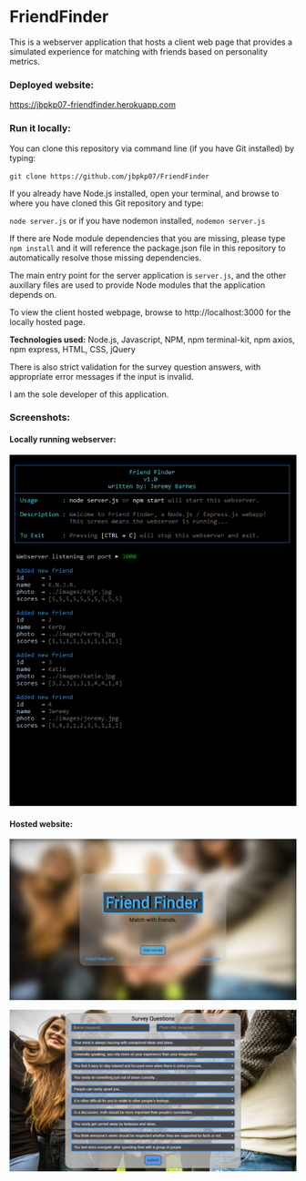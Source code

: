 # FriendFinder

This is a webserver application that hosts a client web page that provides a simulated experience for matching with friends based on personality metrics.

### Deployed website:

https://jbpkp07-friendfinder.herokuapp.com


### Run it locally:

You can clone this repository via command line (if you have Git installed) by typing:  

`git clone https://github.com/jbpkp07/FriendFinder`

If you already have Node.js installed, open your terminal, and browse to where you have cloned this Git repository and type:  

`node server.js` or if you have nodemon installed, `nodemon server.js`

If there are Node module dependencies that you are missing, please type `npm install` and it will reference the package.json file in this repository to automatically resolve those missing dependencies.

The main entry point for the server application is `server.js`, and the other auxillary files are used to provide Node modules that the application depends on.

To view the client hosted webpage, browse to http://localhost:3000 for the locally hosted page.


**Technologies used:**  Node.js, Javascript, NPM, npm terminal-kit, npm axios, npm express, HTML, CSS, jQuery

There is also strict validation for the survey question answers, with appropriate error messages if the input is invalid.

I am the sole developer of this application.


### Screenshots:

#### Locally running webserver:

![1](https://github.com/jbpkp07/FriendFinder/blob/master/app/public/images/serverScreenshot.png)

#### Hosted website:

![2](https://github.com/jbpkp07/FriendFinder/blob/master/app/public/images/websiteScreenshot1.png)

![3](https://github.com/jbpkp07/FriendFinder/blob/master/app/public/images/websiteScreenshot2.png)

